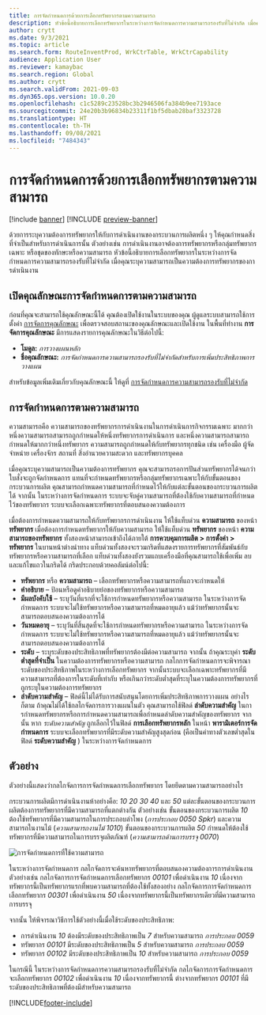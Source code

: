```yaml
---
title: การจัดกำหนดการด้วยการเลือกทรัพยากรตามความสามารถ
description: หัวข้อนี้อธิบายการเลือกทรัพยากรในระหว่างการจัดกำหนดการความสามารถรองรับที่ไม่จำกัด เมื่อคุณระบุความสามารถเป็นความต้องการทรัพยากรของการดําเนินงาน
author: crytt
ms.date: 9/3/2021
ms.topic: article
ms.search.form: RouteInventProd, WrkCtrTable, WrkCtrCapability
audience: Application User
ms.reviewer: kamaybac
ms.search.region: Global
ms.author: crytt
ms.search.validFrom: 2021-09-03
ms.dyn365.ops.version: 10.0.20
ms.openlocfilehash: c1c5289c23528bc3b2946506fa384b9ee7193ace
ms.sourcegitcommit: 24e20b3b96834b23311f1bf5dbab28baf3323728
ms.translationtype: HT
ms.contentlocale: th-TH
ms.lasthandoff: 09/08/2021
ms.locfileid: "7484343"
---
```

# <a name="scheduling-with-resource-selection-based-on-capability"></a>การจัดกำหนดการด้วยการเลือกทรัพยากรตามความสามารถ

[!include [banner](../../includes/banner.md)]
[!INCLUDE [preview-banner](../../includes/preview-banner.md)]

ด้วยการระบุความต้องการทรัพยากรให้กับการดําเนินงานของกระบวนการผลิตหนึ่ง ๆ ให้คุณกําหนดสิ่งที่จำเป็นสำหรับการดําเนินการนั้น ตัวอย่างเช่น การดําเนินงานอาจต้องการทรัพยากรหรือกลุ่มทรัพยากรเฉพาะ หรือชุดของทักษะหรือความสามารถ หัวข้อนี้อธิบายการเลือกทรัพยากรในระหว่างการจัดกำหนดการความสามารถรองรับที่ไม่จำกัด เมื่อคุณระบุความสามารถเป็นความต้องการทรัพยากรของการดําเนินงาน

## <a name="turn-on-the-capability-based-scheduling-feature"></a>เปิดคุณลักษณะการจัดกำหนดการตามความสามารถ

ก่อนที่คุณจะสามารถใช้คุณลักษณะนี้ได้ คุณต้องเปิดใช้งานในระบบของคุณ ผู้ดูแลระบบสามารถใช้การตั้งค่า [การจัดการคุณลักษณะ](../../../fin-ops-core/fin-ops/get-started/feature-management/feature-management-overview.md) เพื่อตรวจสอบสถานะของคุณลักษณะและเปิดใช้งาน ในพื้นที่ทำงาน **การจัดการคุณลักษณะ** มีการแสดงรายการคุณลักษณะในวิธีต่อไปนี้:

- **โมดูล:** *การวางแผนหลัก*
- **ชื่อคุณลักษณะ:** *การจัดกำหนดการความสามารถรองรับที่ไม่จำกัดสำหรับการเพิ่มประสิทธิภาพการวางแผน*

สําหรับข้อมูลเพิ่มเติมเกี่ยวกับคุณลักษณะนี้ ให้ดูที่ [การจัดกำหนดการความสามารถรองรับที่ไม่จำกัด](infinite-capacity-planning.md)

## <a name="capability-based-scheduling"></a>การจัดกำหนดการตามความสามารถ

ความสามารถคือ ความสามารถของทรัพยากรการดำเนินงานในการดำเนินการกิจกรรมเฉพาะ มากกว่าหนึ่งความสามารถสามารถถูกกำหนดให้หนึ่งทรัพยากรการดำเนินการ และหนึ่งความสามารถสามารถกำหนดให้มากกว่าหนึ่งทรัพยากร ความสามารถถูกกำหนดให้กับทรัพยากรทุกชนิด เช่น เครื่องมือ ผู้จัดจำหน่าย เครื่องจักร สถานที่ สิ่งอำนวยความสะดวก และทรัพยากรบุคคล

เมื่อคุณระบุความสามารถเป็นความต้องการทรัพยากร คุณจะสามารถรอการปันส่วนทรัพยากรได้จนกว่าใบสั่งจะถูกจัดกำหนดการ แทนที่จะกําหนดทรัพยากรหรือกลุ่มทรัพยากรเฉพาะให้กับขั้นตอนของกระบวนการผลิต คุณสามารถกําหนดความสามารถที่กําหนดไว้ให้กับแต่ละขั้นตอนของกระบวนการผลิตได้ จากนั้น ในระหว่างการจัดกําหนดการ ระบบจะจับคู่ความสามารถที่ต้องใช้กับความสามารถที่กําหนดไว้ของทรัพยากร ระบบจะเลือกเฉพาะทรัพยากรที่ตอบสนองความต้องการ

เมื่อต้องการกําหนดความสามารถให้กับทรัพยากรการดําเนินงาน ให้ใช้แท็บด่วน **ความสามารถ** ของหน้า **ทรัพยากร** เมื่อต้องการกําหนดทรัพยากรให้กับความสามารถ ให้ใช้แท็บด่วน **ทรัพยากร** ของหน้า **ความสามารถของทรัพยากร** ทั้งสองหน้าสามารถเข้าถึงได้ภายใต้ **การควบคุมการผลิต \> การตั้งค่า \> ทรัพยากร** ในบานหน้าต่างนําทาง แท็บด่วนทั้งสองจะรวมกริดที่แสดงรายการทรัพยากรที่สัมพันธ์กับทรัพยากรหรือความสามารถที่เลือก แท็บด่วนทั้งสองยังรวมแถบเครื่องมือที่คุณสามารถใช้เพื่อเพิ่ม ลบ และแก้ไขแถวในกริดได้ กริดประกอบด้วยคอลัมน์ต่อไปนี้:

- **ทรัพยากร** หรือ **ความสามารถ** – เลือกทรัพยากรหรือความสามารถที่แถวจะกำหนดให้
- **คำอธิบาย** – ป้อนหรือดูคำอธิบายย่อของทรัพยากรหรือความสามารถ
- **มีผลบังคับใช้** – ระบุวันที่แรกที่จะใช้การกำหนดทรัพยากรหรือความสามารถ ในระหว่างการจัดกำหนดการ ระบบจะไม่ใช้ทรัพยากรหรือความสามารถที่หมดอายุแล้ว แม้ว่าทรัพยากรนั้นจะสามารถตอบสนองความต้องการได้
- **วันหมดอายุ** – ระบุวันที่สิ้นสุดที่จะใช้การกำหนดทรัพยากรหรือความสามารถ ในระหว่างการจัดกำหนดการ ระบบจะไม่ใช้ทรัพยากรหรือความสามารถที่หมดอายุแล้ว แม้ว่าทรัพยากรนั้นจะสามารถตอบสนองความต้องการได้
- **ระดับ** – ระบุระดับของประสิทธิภาพที่ทรัพยากรต้องมีต่อความสามารถ จากนั้น ถ้าคุณระบุค่า **ระดับต่ำสุดที่จำเป็น** ในความต้องการทรัพยากรหรือความสามารถ กลไกการจัดกําหนดการจะพิจารณาระดับของประสิทธิภาพในระหว่างการเลือกทรัพยากร จากนั้นระบบจะเลือกเฉพาะทรัพยากรที่มีความสามารถที่ต้องการในระดับที่เท่ากับ หรือเกินกว่าระดับต่ำสุดที่ระบุในความต้องการทรัพยากรที่ถูกระบุในความต้องการทรัพยากร
- **ลำดับความสำคัญ** – ฟิลด์นี้ไม่ได้รับการสนับสนุนโดยการเพิ่มประสิทธิภาพการวางแผน อย่างไรก็ตาม ถ้าคุณไม่ได้ใช้กลไกจัดการการวางแผนในตัว คุณสามารถใช้ฟิลด์ **ลำดับความสำคัญ** ในการกําหนดทรัพยากรหรือการกําหนดความสามารถเพื่อกําหนดลำดับความสำคัญของทรัพยากร จากนั้น หาก *ระดับความสำคัญ* ถูกเลือกไว้ในฟิลด์ **การเลือกทรัพยากรหลัก** ในหน้า **พารามิเตอร์การจัดกำหนดการ** ระบบจะเลือกทรัพยากรที่มีระดับความสำคัญสูงสุดก่อน (คือเป็นค่าทางตัวเลขต่ำสุดในฟิลด์ **ระดับความสำคัญ** ) ในระหว่างการจัดกำหนดการ

## <a name="example"></a>ตัวอย่าง

ตัวอย่างนี้แสดงว่ากลไกจัดการการจัดกำหนดการเลือกทรัพยากร โดยยึดตามความสามารถอย่างไร

กระบวนการผลิตมีการดําเนินงานห้าอย่างคือ: *10* *20* *30* *40* และ *50* แต่ละขั้นตอนของกระบวนการผลิตต้องการทรัพยากรที่มีความสามารถที่แตกต่างกัน ตัวอย่างเช่น ขั้นตอนของกระบวนการผลิต *10* ต้องใช้ทรัพยากรที่มีความสามารถในการประกอบลําโพง (*การประกอบ 0050 Spkr*) และความสามารถในงานไม้ (*ความสามารถงานไม้ 1010*) ขั้นตอนของกระบวนการผลิต *50* กําหนดให้ต้องใช้ทรัพยากรที่มีความสามารถในการบรรจุผลิตภัณฑ์ (*ความสามารถด้านการบรรจุ 0070*)

![การจัดกำหนดการที่ใช้ความสามารถ](media/capability-based-scheduling.png "การจัดกำหนดการที่ใช้ความสามารถ")

ในระหว่างการจัดกำหนดการ กลไกจัดการจะค้นหาทรัพยากรที่ตอบสนองความต้องการการดําเนินงาน ตัวอย่างเช่น กลไกจัดการการจัดกำหนดการเลือกทรัพยากร *00101* เพื่อดําเนินงาน *10* เนื่องจากทรัพยากรนี้เป็นทรัพยากรแรกที่พบความสามารถที่ต้องใช้ทั้งสองอย่าง กลไกจัดการการจัดกำหนดการเลือกทรัพยากร *00301* เพื่อดําเนินงาน *50* เนื่องจากทรัพยากรนี้เป็นทรัพยากรเดียวที่มีความสามารถการบรรจุ

จากนั้น ให้พิจารณาวิธีการใช้ตัวอย่างนี้เมื่อใช้ระดับของประสิทธิภาพ:

- การดําเนินงาน *10* ต้องมีระดับของประสิทธิภาพเป็น *7* สำหรับความสามารถ *การประกอบ 0059*
- ทรัพยากร *00101* มีระดับของประสิทธิภาพเป็น *5* สำหรับความสามารถ *การประกอบ 0059*
- ทรัพยากร *00102* มีระดับของประสิทธิภาพเป็น *10* สำหรับความสามารถ *การประกอบ 0059*

ในกรณีนี้ ในระหว่างการจัดกำหนดการความสามารถรองรับที่ไม่จำกัด กลไกจัดการการจัดกำหนดการจะเลือกทรัพยากร *00102* เพื่อดําเนินงาน *10* เนื่องจากทรัพยากรนี้ ต่างจากทรัพยากร *00101* ที่มีระดับของประสิทธิภาพที่ต้องมีสำหรับความสามารถ

[!INCLUDE[footer-include](../../../includes/footer-banner.md)]
